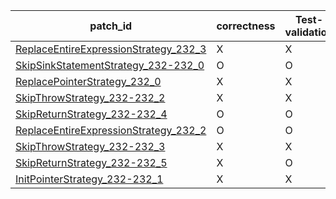  | patch_id |correctness |Test-validation |NPEX-validation |
 |--- | --- | --- | --- | 
 | [ReplaceEntireExpressionStrategy_232_3](./patches/ReplaceEntireExpressionStrategy_232_3/patch.java#L231) | X | X | X | 
 | [SkipSinkStatementStrategy_232-232_0](./patches/SkipSinkStatementStrategy_232-232_0/patch.java#L231) | O | O | O | 
 | [ReplacePointerStrategy_232_0](./patches/ReplacePointerStrategy_232_0/patch.java#L231) | X | X | X | 
 | [SkipThrowStrategy_232-232_2](./patches/SkipThrowStrategy_232-232_2/patch.java#L231) | X | X | X | 
 | [SkipReturnStrategy_232-232_4](./patches/SkipReturnStrategy_232-232_4/patch.java#L231) | O | O | O | 
 | [ReplaceEntireExpressionStrategy_232_2](./patches/ReplaceEntireExpressionStrategy_232_2/patch.java#L231) | O | O | O | 
 | [SkipThrowStrategy_232-232_3](./patches/SkipThrowStrategy_232-232_3/patch.java#L231) | X | X | X | 
 | [SkipReturnStrategy_232-232_5](./patches/SkipReturnStrategy_232-232_5/patch.java#L231) | X | O | X | 
 | [InitPointerStrategy_232-232_1](./patches/InitPointerStrategy_232-232_1/patch.java#L231) | X | X | X | 
